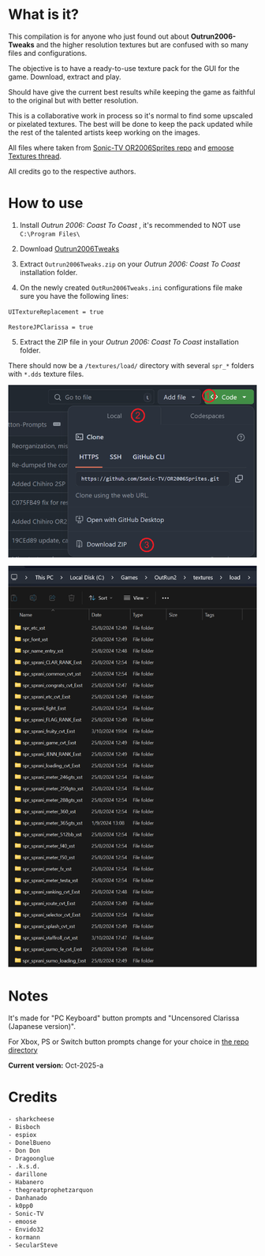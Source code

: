 # What is it?

This compilation is for anyone who just found out about **Outrun2006-Tweaks** and the higher resolution textures but are confused with so many files and configurations.

The objective is to have a ready-to-use texture pack for the GUI for the game. Download, extract and play.

Should have give the current best results while keeping the game as faithful to the original but with better resolution.

This is a collaborative work in process so it's normal to find some upscaled or pixelated textures. The best will be done to keep the pack updated while the rest of the talented artists keep working on the images.

All files where taken from [Sonic-TV OR2006Sprites repo](https://github.com/Sonic-TV/OR2006Sprites) and [emoose Textures thread](https://github.com/emoose/OutRun2006Tweaks/issues/20). 

All credits go to the respective authors.

# How to use

1) Install _Outrun 2006: Coast To Coast_ , it's recommended to NOT use `C:\Program Files\`

2) Download [Outrun2006Tweaks](https://github.com/emoose/OutRun2006Tweaks/releases/)

3) Extract `Outrun2006Tweaks.zip` on your _Outrun 2006: Coast To Coast_ installation folder.

4) On the newly created `OutRun2006Tweaks.ini` configurations file make sure you have the following lines:

`UITextureReplacement = true`

`RestoreJPClarissa = true`

5) Extract the ZIP file in your  _Outrun 2006: Coast To Coast_ installation folder. 

There should now be a `/textures/load/` directory with several `spr_*` folders with `*.dds` texture files.

![How to download the zip file form GitHub](/Release/download.png)

![Outrun2006 texture directory structure](/Release/directory.png)

# Notes

It's made for "PC Keyboard" button prompts and "Uncensored Clarissa (Japanese version)".

For Xbox, PS or Switch button prompts change for your choice in [the repo directory](/Remakes%20and%20Reskins/UI/Button%20Prompts)

**Current version:** Oct-2025-a

# Credits

    - sharkcheese
    - Bisboch
    - espiox
    - DonelBueno
    - Don Don
    - Dragoonglue
    - .k.s.d.
    - darillone
    - Habanero
    - thegreatprophetzarquon
    - Danhanado
    - k0pp0
    - Sonic-TV
    - emoose
    - Envido32
    - kormann
	- SecularSteve